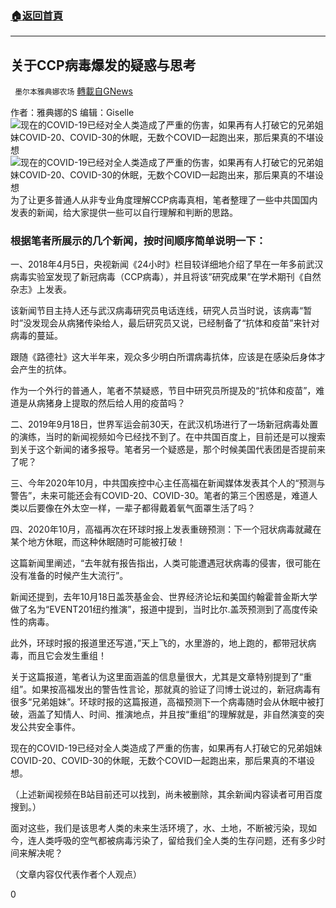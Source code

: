 ###  [:house:返回首頁](https://github.com/ourhimalayas/txt)
---

## 关于CCP病毒爆发的疑惑与思考
` 墨尔本雅典娜农场` [轉載自GNews](https://gnews.org/zh-hans/542707/)

作者：雅典娜的S
编辑：Giselle
![现在的COVID-19已经对全人类造成了严重的伤害，如果再有人打破它的兄弟姐妹COVID-20、COVID-30的休眠，无数个COVID一起跑出来，那后果真的不堪设想]()![现在的COVID-19已经对全人类造成了严重的伤害，如果再有人打破它的兄弟姐妹COVID-20、COVID-30的休眠，无数个COVID一起跑出来，那后果真的不堪设想](https://gnews-media-offload.s3.amazonaws.com/wp-content/uploads/2020/11/09225533/Picture35-2.png)
为了让更多普通人从非专业角度理解CCP病毒真相，笔者整理了一些中共国国内发表的新闻，给大家提供一些可以自行理解和判断的思路。

### **根据笔者所展示的几个新闻，按时间顺序简单说明一下：**

一、2018年4月5日，央视新闻《24小时》栏目较详细地介绍了早在一年多前武汉病毒实验室发现了新冠病毒（CCP病毒），并且将该”研究成果”在学术期刊《自然杂志》上发表。

该新闻节目主持人还与武汉病毒研究员电话连线，研究人员当时说，该病毒“暂时”没发现会从病猪传染给人，最后研究员又说，已经制备了“抗体和疫苗”来针对病毒的蔓延。

跟随《路德社》这大半年来，观众多少明白所谓病毒抗体，应该是在感染后身体才会产生的抗体。

作为一个外行的普通人，笔者不禁疑惑，节目中研究员所提及的“抗体和疫苗”，难道是从病猪身上提取的然后给人用的疫苗吗？

二、2019年9月18日，世界军运会前30天，在武汉机场进行了一场新冠病毒处置的演练，当时的新闻视频如今已经找不到了。在中共国百度上，目前还是可以搜索到关于这个新闻的诸多报导。笔者另一个疑惑是，那个时候美国代表团是否提前来了呢？

三、今年2020年10月，中共国疾控中心主任高福在新闻媒体发表其个人的“预测与警告”，未来可能还会有COVID-20、COVID-30。笔者的第三个困惑是，难道人类以后要像在外太空一样，一辈子都得戴着氧气面罩生活了吗？

四、2020年10月，高福再次在环球时报上发表重磅预测：下一个冠状病毒就藏在某个地方休眠，而这种休眠随时可能被打破！

这篇新闻里阐述，“去年就有报告指出，人类可能遭遇冠状病毒的侵害，很可能在没有准备的时候产生大流行”。

新闻还提到，去年10月18日盖茨基金会、世界经济论坛和美国约翰霍普金斯大学做了名为“EVENT201纽约推演”，报道中提到，当时比尔.盖茨预测到了高度传染性的病毒。

此外，环球时报的报道里还写道，”天上飞的，水里游的，地上跑的，都带冠状病毒，而且它会发生重组！

关于这篇报道，笔者认为这里面涵盖的信息量很大，尤其是文章特别提到了“重组”。如果按高福发出的警告性言论，那就真的验证了闫博士说过的，新冠病毒有很多“兄弟姐妹”。环球时报的这篇报道，高福预测下一个病毒随时会从休眠中被打破，涵盖了知情人、时间、推演地点，并且按“重组”的理解就是，非自然演变的突发公共安全事件。

现在的COVID-19已经对全人类造成了严重的伤害，如果再有人打破它的兄弟姐妹COVID-20、COVID-30的休眠，无数个COVID一起跑出来，那后果真的不堪设想。

（上述新闻视频在B站目前还可以找到，尚未被删除，其余新闻内容读者可用百度搜到。）

面对这些，我们是该思考人类的未来生活环境了，水、土地，不断被污染，现如今，连人类呼吸的空气都被病毒污染了，留给我们全人类的生存问题，还有多少时间来解决呢？

（文章内容仅代表作者个人观点）

0

